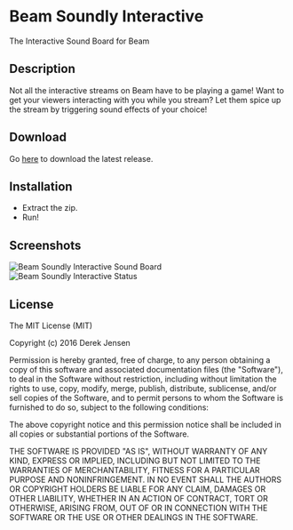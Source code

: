 # Beam Soundly Interactive
The Interactive Sound Board for Beam

## Description
Not all the interactive streams on Beam have to be playing a game!
Want to get your viewers interacting with you while you stream?
Let them spice up the stream by triggering sound effects of your choice!

## Download
Go [here](https://github.com/Leviathan5/BeamSoundlyInteractive/releases) to download the latest release.

## Installation
* Extract the zip.
* Run!

## Screenshots
![Beam Soundly Interactive Sound Board](http://i.imgur.com/pLPzVeB.png)
![Beam Soundly Interactive Status](http://i.imgur.com/XZF8OhF.png)

## License
The MIT License (MIT)

Copyright (c) 2016 Derek Jensen

Permission is hereby granted, free of charge, to any person obtaining a copy
of this software and associated documentation files (the "Software"), to deal
in the Software without restriction, including without limitation the rights
to use, copy, modify, merge, publish, distribute, sublicense, and/or sell
copies of the Software, and to permit persons to whom the Software is
furnished to do so, subject to the following conditions:

The above copyright notice and this permission notice shall be included in all
copies or substantial portions of the Software.

THE SOFTWARE IS PROVIDED "AS IS", WITHOUT WARRANTY OF ANY KIND, EXPRESS OR
IMPLIED, INCLUDING BUT NOT LIMITED TO THE WARRANTIES OF MERCHANTABILITY,
FITNESS FOR A PARTICULAR PURPOSE AND NONINFRINGEMENT. IN NO EVENT SHALL THE
AUTHORS OR COPYRIGHT HOLDERS BE LIABLE FOR ANY CLAIM, DAMAGES OR OTHER
LIABILITY, WHETHER IN AN ACTION OF CONTRACT, TORT OR OTHERWISE, ARISING FROM,
OUT OF OR IN CONNECTION WITH THE SOFTWARE OR THE USE OR OTHER DEALINGS IN THE
SOFTWARE.
